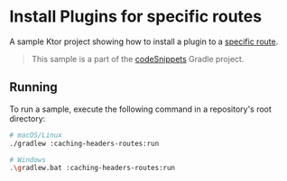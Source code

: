 # Install Plugins for specific routes

A sample Ktor project showing how to install a plugin to a [specific route](https://ktor.io/docs/plugins.html#install-route).

> This sample is a part of the [codeSnippets](../../README.md) Gradle project.

## Running

To run a sample, execute the following command in a repository's root directory:

```bash
# macOS/Linux
./gradlew :caching-headers-routes:run

# Windows
.\gradlew.bat :caching-headers-routes:run
```
